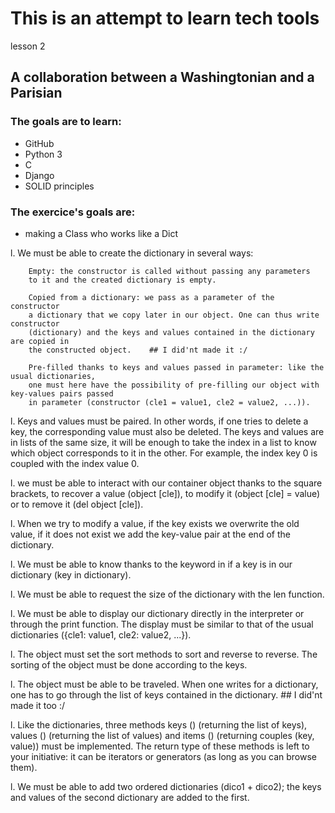 # This is an attempt to learn tech tools
lesson 2

## A collaboration between a Washingtonian and a Parisian 

### The goals are to learn:
 * GitHub
 * Python 3
 * C
 * Django
 * SOLID principles
 
 ### The exercice's goals are:
 
  * making a Class who works like a Dict
  
 l. We must be able to create the dictionary in several ways:

		Empty: the constructor is called without passing any parameters
		to it and the created dictionary is empty.

		Copied from a dictionary: we pass as a parameter of the constructor 
		a dictionary that we copy later in our object. One can thus write constructor 
		(dictionary) and the keys and values ​​contained in the dictionary are copied in
		the constructed object.    ## I did'nt made it :/

		Pre-filled thanks to keys and values ​​passed in parameter: like the usual dictionaries,
		one must here have the possibility of pre-filling our object with key-values ​​pairs passed 
		in parameter (constructor (cle1 = value1, cle2 = value2, ...)).

 l. Keys and values ​​must be paired. In other words, if one tries to delete a key, the corresponding
	value must also be deleted. The keys and values ​​are in lists of the same size, it will be enough 
	to take the index in a list to know which object corresponds to it in the other. For example, the 
	index key 0 is coupled with the index value 0.

 l. we must be able to interact with our container object thanks to the square brackets, to recover a
	value (object [cle]), to modify it (object [cle] = value) or to remove it (del object [cle]).

 l. When we try to modify a value, if the key exists we overwrite the old value, if it does not exist
	we add the key-value pair at the end of the dictionary.

 l. We must be able to know thanks to the keyword in if a key is in our dictionary (key in dictionary).

 l. We must be able to request the size of the dictionary with the len function.

 l. We must be able to display our dictionary directly in the interpreter or through the print function.
	The display must be similar to that of the usual dictionaries ({cle1: value1, cle2: value2, ...}).

 l. The object must set the sort methods to sort and reverse to reverse. The sorting of the object must
	be done according to the keys.

 l. The object must be able to be traveled. When one writes for a dictionary, one has to go through the
	list of keys contained in the dictionary. ## I did'nt made it too :/

 l. Like the dictionaries, three methods keys () (returning the list of keys), values ​​() (returning the
	list of values) and items () (returning couples (key, value)) must be implemented. The return type 
	of these methods is left to your initiative: it can be iterators or generators (as long as you can
	browse them).

 l. We must be able to add two ordered dictionaries (dico1 + dico2); the keys and values ​​of the second 
	dictionary are added to the first.